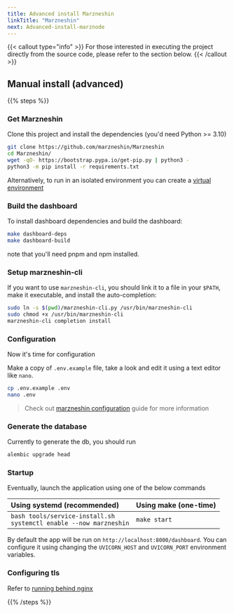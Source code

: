 ```yaml
---
title: Advanced install Marzneshin
linkTitle: "Marzneshin"
next: Advanced-install-marznode
---
```

{{< callout type="info" >}}
  For those interested in executing the project directly from the source code, please refer to the section below.
{{< /callout >}}


## Manual install (advanced)

{{% steps %}}

### Get Marzneshin

Clone this project and install the dependencies (you'd need Python >= 3.10)

```bash
git clone https://github.com/marzneshin/Marzneshin
cd Marzneshin/
wget -qO- https://bootstrap.pypa.io/get-pip.py | python3 -
python3 -m pip install -r requirements.txt
```

Alternatively, to run in an isolated environment you can create a [virtual environment](https://pypi.org/project/virtualenv/)

### Build the dashboard

To install dashboard dependencies and build the dashboard:

```bash
make dashboard-deps
make dashboard-build
```

note that you'll need pnpm and npm installed.

### Setup marzneshin-cli

If you want to use `marzneshin-cli`, you should link it to a file in your `$PATH`, make it executable, and install the
auto-completion:

```bash
sudo ln -s $(pwd)/marzneshin-cli.py /usr/bin/marzneshin-cli
sudo chmod +x /usr/bin/marzneshin-cli
marzneshin-cli completion install
```

### Configuration

Now it's time for configuration

Make a copy of `.env.example` file, take a look and edit it using a text editor like `nano`.

```bash
cp .env.example .env
nano .env
```

> Check out [marzneshin configuration](/docs/configuration/marzneshin) guide for more information

### Generate the database

Currently to generate the db, you should run

```bash
alembic upgrade head
```

### Startup

Eventually, launch the application using one of the below commands

| Using systemd (recommended)                                            | Using make (one-time) |
| :--------------------------------------------------------------------- | --------------------- |
| `bash tools/service-install.sh`<br>`systemctl enable --now marzneshin` | `make start`          |

By default the app will be run on `http://localhost:8000/dashboard`. You can configure it using changing
the `UVICORN_HOST` and `UVICORN_PORT` environment variables.

### Configuring tls

Refer to [running behind nginx](/docs/how-to-guides/behind-nginx)

{{% /steps %}}
